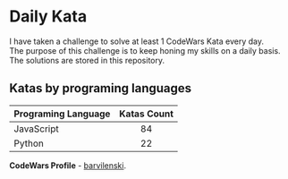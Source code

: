 # Daily Kata

I have taken a challenge to solve at least 1 CodeWars Kata every day.  
The purpose of this challenge is to keep honing my skills on a daily basis.  
The solutions are stored in this repository.

## Katas by programing languages

| Programing Language | Katas Count |
| ------------------- | :---------: |
| JavaScript          |          84 |
| Python              |          22 |


**CodeWars Profile** - [barvilenski](https://www.codewars.com/users/vbarv24).
